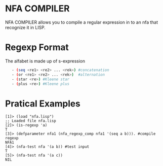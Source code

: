 # NFA COMPILER

NFA COMPILER allows you to compile a regular expression in to an nfa that recognize it in LISP.

# Regexp Format
The alfabet is made up of s-expression

 ```sh   
    - (seq <re1> <re2> ... <rek>) #concatenation
    - (or <re1> <re2> ... <rek>)  #alternation
    - (star <re>) #Kleene star
    - (plus <re>) #Kleene plus
```

# Pratical Examples
```
[1]> (load "nfa.lisp")
;; Loaded file nfa.lisp
[2]> (is-regexp 'a)
T
[3]> (defparameter nfa1 (nfa_regexp_comp nfa1 '(seq a b))). #compile regexp
NFA1
[4]> (nfa-test nfa '(a b)) #test input
T
[5]> (nfa-test nfa '(a c))
NIL
```
